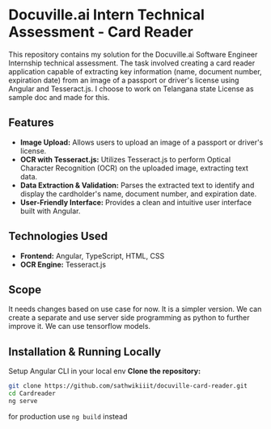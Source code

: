 # Docuville.ai Intern Technical Assessment - Card Reader

This repository contains my solution for the Docuville.ai Software Engineer Internship technical assessment. The task involved creating a card reader application capable of extracting key information (name, document number, expiration date) from an image of a passport or driver's license using Angular and Tesseract.js. I choose to work on Telangana state License as sample doc and made for this. 

## Features

* **Image Upload:**  Allows users to upload an image of a passport or driver's license.
* **OCR with Tesseract.js:**  Utilizes Tesseract.js to perform Optical Character Recognition (OCR) on the uploaded image, extracting text data.
* **Data Extraction & Validation:** Parses the extracted text to identify and display the cardholder's name, document number, and expiration date.
* **User-Friendly Interface:**  Provides a clean and intuitive user interface built with Angular.

## Technologies Used

* **Frontend:** Angular, TypeScript, HTML, CSS
* **OCR Engine:**  Tesseract.js 
## Scope
It needs changes based on use case for now. It is a simpler version. We can create a separate and use server side programming as python to further improve it. We can use tensorflow models.

## Installation & Running Locally
Setup Angular CLI in your local env
**Clone the repository:** 
   ```bash
   git clone https://github.com/sathwikiiit/docuville-card-reader.git
   cd Cardreader
   ng serve
   ```
   for production use ```ng build``` instead
